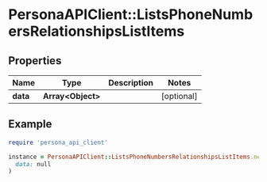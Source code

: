# PersonaAPIClient::ListsPhoneNumbersRelationshipsListItems

## Properties

| Name | Type | Description | Notes |
| ---- | ---- | ----------- | ----- |
| **data** | **Array&lt;Object&gt;** |  | [optional] |

## Example

```ruby
require 'persona_api_client'

instance = PersonaAPIClient::ListsPhoneNumbersRelationshipsListItems.new(
  data: null
)
```

